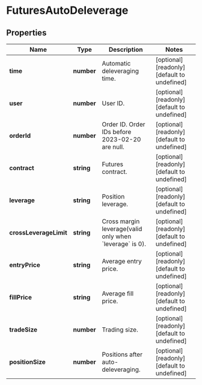 # FuturesAutoDeleverage

## Properties

Name | Type | Description | Notes
------------ | ------------- | ------------- | -------------
**time** | **number** | Automatic deleveraging time. | [optional] [readonly] [default to undefined]
**user** | **number** | User ID. | [optional] [readonly] [default to undefined]
**orderId** | **number** | Order ID. Order IDs before 2023-02-20 are null. | [optional] [readonly] [default to undefined]
**contract** | **string** | Futures contract. | [optional] [readonly] [default to undefined]
**leverage** | **string** | Position leverage. | [optional] [readonly] [default to undefined]
**crossLeverageLimit** | **string** | Cross margin leverage(valid only when &#x60;leverage&#x60; is 0). | [optional] [readonly] [default to undefined]
**entryPrice** | **string** | Average entry price. | [optional] [readonly] [default to undefined]
**fillPrice** | **string** | Average fill price. | [optional] [readonly] [default to undefined]
**tradeSize** | **number** | Trading size. | [optional] [readonly] [default to undefined]
**positionSize** | **number** | Positions after auto-deleveraging. | [optional] [readonly] [default to undefined]

